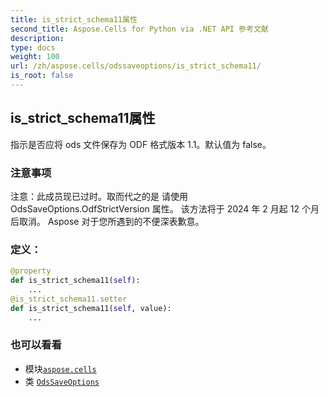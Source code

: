 ```yaml
---
title: is_strict_schema11属性
second_title: Aspose.Cells for Python via .NET API 参考文献
description:
type: docs
weight: 100
url: /zh/aspose.cells/odssaveoptions/is_strict_schema11/
is_root: false
---
```

## is_strict_schema11属性

指示是否应将 ods 文件保存为 ODF 格式版本 1.1。默认值为 false。

### 注意事项

注意：此成员现已过时。取而代之的是
请使用 OdsSaveOptions.OdfStrictVersion 属性。
该方法将于 2024 年 2 月起 12 个月后取消。
Aspose 对于您所遇到的不便深表歉意。
### 定义：
```python
@property
def is_strict_schema11(self):
    ...
@is_strict_schema11.setter
def is_strict_schema11(self, value):
    ...
```

### 也可以看看
* 模块[`aspose.cells`](../../)
* 类 [`OdsSaveOptions`](/cells/python-net/zh/aspose.cells/odssaveoptions)
